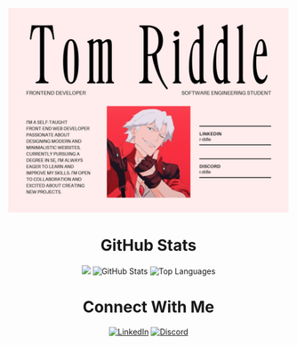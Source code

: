 <p align="center">
  <img src='https://github.com/r-ddle/r-ddle/blob/main/Screenshot_4.png?raw=true'/>
</p>

# <div align="center">GitHub Stats</div>
<p align="center">
  <img src="https://github-readme-streak-stats-eight.vercel.app/?user=r-ddle&theme=rose-pine&hide_border=true&border_radius=7&short_numbers=true"/>
  <img src="https://github-readme-stats.vercel.app/api?username=r-ddle&theme=rose_pine&hide_border=true&include_all_commits=true&count_private=true" alt="GitHub Stats">
  <img src="https://github-readme-stats.vercel.app/api/top-langs/?username=r-ddle&theme=rose_pine&hide_border=true&include_all_commits=true&count_private=true&layout=compact" alt="Top Languages">
</p>

# <div align="center">Connect With Me</div>
<p align="center">
  <a href="https://linkedin.com/in/r-ddle"><img src="https://img.shields.io/badge/LinkedIn-%230077B5.svg?logo=linkedin&logoColor=white" alt="LinkedIn"></a>
  <a href="https://discord.com/users/1040597411116089424"><img src="https://img.shields.io/badge/Discord-%237289DA.svg?logo=discord&logoColor=white" alt="Discord"></a>
</p>
